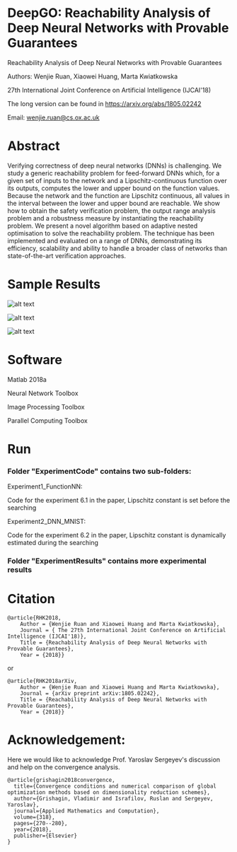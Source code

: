 
 
# DeepGO: Reachability Analysis of Deep Neural Networks with Provable Guarantees

Reachability Analysis of Deep Neural Networks with Provable Guarantees

Authors: Wenjie Ruan, Xiaowei Huang, Marta Kwiatkowska

27th International Joint Conference on Artificial Intelligence (IJCAI'18)

The long version can be found in https://arxiv.org/abs/1805.02242 

Email: wenjie.ruan@cs.ox.ac.uk

# Abstract
Verifying correctness of deep neural networks (DNNs) is challenging. We study a generic reachability problem for feed-forward DNNs which, for a given set of inputs to the network and a Lipschitz-continuous function over its outputs, computes the lower and upper bound on the function values. Because the network and the function are Lipschitz continuous, all values in the interval between the lower and upper bound are reachable. We show how to obtain the safety verification problem, the output range analysis problem and a robustness measure by instantiating the reachability problem. We present a novel algorithm based on adaptive nested optimisation to solve the reachability problem. The technique has been implemented and evaluated on a range of DNNs, demonstrating its efficiency, scalability and ability to handle a broader class of networks than state-of-the-art verification approaches. 


# Sample Results

![alt text](Capture1.PNG)

![alt text](Capture2.PNG)

![alt text](Capture3.PNG)


# Software

Matlab 2018a

Neural Network Toolbox

Image Processing Toolbox

Parallel Computing Toolbox

# Run

### Folder "ExperimentCode" contains two sub-folders:

Experiment1_FunctionNN:

Code for the experiment 6.1 in the paper, Lipschitz constant is set before the searching

Experiment2_DNN_MNIST:

Code for the experiment 6.2 in the paper, Lipschitz constant is dynamically estimated during the searching

### Folder "ExperimentResults" contains more experimental results


# Citation
```
@article{RHK2018,
	Author = {Wenjie Ruan and Xiaowei Huang and Marta Kwiatkowska},
	Journal = { The 27th International Joint Conference on Artificial Intelligence (IJCAI'18)},
	Title = {Reachability Analysis of Deep Neural Networks with Provable Guarantees},
	Year = {2018}}
```
or

```
@article{RHK2018arXiv,
	Author = {Wenjie Ruan and Xiaowei Huang and Marta Kwiatkowska},
	Journal = {arXiv preprint arXiv:1805.02242},
	Title = {Reachability Analysis of Deep Neural Networks with Provable Guarantees},
	Year = {2018}}
```


# Acknowledgement:
Here we would like to acknowledge Prof. Yaroslav Sergeyev's discussion and help on the convergence analysis.
```
@article{grishagin2018convergence,
  title={Convergence conditions and numerical comparison of global optimization methods based on dimensionality reduction schemes},
  author={Grishagin, Vladimir and Israfilov, Ruslan and Sergeyev, Yaroslav},
  journal={Applied Mathematics and Computation},
  volume={318},
  pages={270--280},
  year={2018},
  publisher={Elsevier}
}
```





